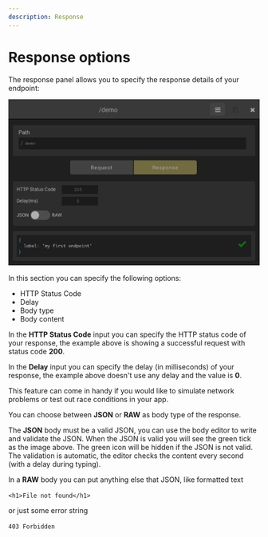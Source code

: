 ```yaml
---
description: Response
---
```


# Response options

The response panel allows you to specify the response details of your endpoint:

![New Endpoint](../Images/newendpoint_details_values.png 'New Endpoint')

In this section you can specify the following options:

- HTTP Status Code
- Delay
- Body type
- Body content

In the **HTTP Status Code** input you can specify the HTTP status code of your response, the example above is showing a successful request with status code **200**.

In the **Delay** input you can specify the delay (in milliseconds) of your response, the example above doesn't use any delay and the value is **0**.

This feature can come in handy if you would like to simulate network problems or test out race conditions in your app.

You can choose between **JSON** or **RAW** as body type of the response.

The **JSON** body must be a valid JSON, you can use the body editor to write and validate the JSON. When the JSON is valid you will see the green tick as the image above. The green icon will be hidden if the JSON is not valid. The validation is automatic, the editor checks the content every second (with a delay during typing).

In a **RAW** body you can put anything else that JSON, like formatted text

`<h1>File not found</h1>`

or just some error string

`403 Forbidden`
